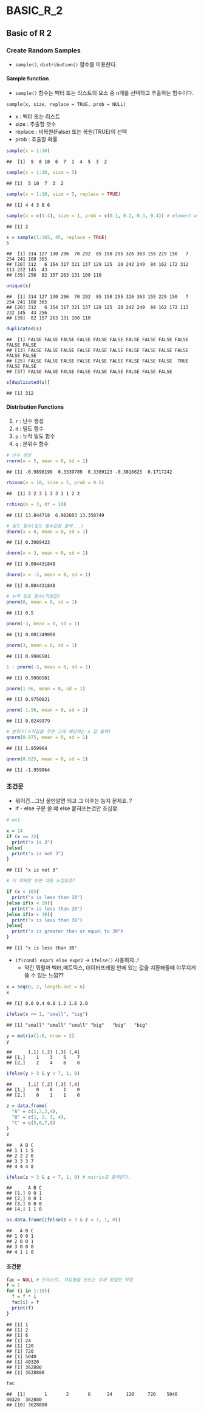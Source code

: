 BASIC_R_2
================

## Basic of R 2

### Create Random Samples

- `sample()`, `distribution()` 함수를 이용한다.

#### Sample function

- `sample()` 함수는 벡터 또는 리스트의 요소 중 n개를 선택하고 추출하는
  함수이다.

<!-- -->

    sample(x, size, replace = TRUE, prob = NULL)

- x : 벡터 또는 리스트
- size : 추출할 갯수
- replace : 비복원(False) 또는 복원(TRUE)의 선택
- prob : 추출할 확률

``` r
sample(x = 1:10)
```

    ##  [1]  9  8 10  6  7  1  4  5  3  2

``` r
sample(x = 1:10, size = 5)
```

    ## [1]  5 10  7  3  2

``` r
sample(x = 1:10, size = 5, replace = TRUE)
```

    ## [1] 4 4 3 8 6

``` r
sample(x = c(1:4), size = 1, prob = c(0.1, 0.2, 0.3, 0.4)) # element wise하게 각 숫자에 확률 부여
```

    ## [1] 2

``` r
s = sample(1:365, 45, replace = TRUE)
s
```

    ##  [1] 314 127 130 296  70 292  85 158 255 326 363 155 229 150   7 254 241 108 365
    ## [20] 312   6 154 317 321 137 129 125  20 242 249  84 162 172 312 113 222 145  43
    ## [39] 256  82 157 263 131 100 110

``` r
unique(s)
```

    ##  [1] 314 127 130 296  70 292  85 158 255 326 363 155 229 150   7 254 241 108 365
    ## [20] 312   6 154 317 321 137 129 125  20 242 249  84 162 172 113 222 145  43 256
    ## [39]  82 157 263 131 100 110

``` r
duplicated(s)
```

    ##  [1] FALSE FALSE FALSE FALSE FALSE FALSE FALSE FALSE FALSE FALSE FALSE FALSE
    ## [13] FALSE FALSE FALSE FALSE FALSE FALSE FALSE FALSE FALSE FALSE FALSE FALSE
    ## [25] FALSE FALSE FALSE FALSE FALSE FALSE FALSE FALSE FALSE  TRUE FALSE FALSE
    ## [37] FALSE FALSE FALSE FALSE FALSE FALSE FALSE FALSE FALSE

``` r
s[duplicated(s)]
```

    ## [1] 312

#### Distribution Functions

1.  `r` : 난수 생성
2.  `d` : 밀도 함수
3.  `p` : 누적 밀도 함수
4.  `q` : 분위수 함수

``` r
# 난수 생성
rnorm(n = 5, mean = 0, sd = 1)
```

    ## [1] -0.9898199  0.3339789  0.3309123 -0.3816625  0.1717242

``` r
rbinom(n = 10, size = 5, prob = 0.5)
```

    ##  [1] 3 2 3 1 3 3 1 1 2 2

``` r
rchisq(n = 3, df = 10)
```

    ## [1] 13.844718  6.982603 13.358749

``` r
# 밀도 함수(밀도 함수값을 출력...)
dnorm(x = 0, mean = 0, sd = 1)
```

    ## [1] 0.3989423

``` r
dnorm(x = 3, mean = 0, sd = 1)
```

    ## [1] 0.004431848

``` r
dnorm(x = -3, mean = 0, sd = 1)
```

    ## [1] 0.004431848

``` r
# 누적 밀도 함수(적분값)
pnorm(0, mean = 0, sd = 1)
```

    ## [1] 0.5

``` r
pnorm(-3, mean = 0, sd = 1)
```

    ## [1] 0.001349898

``` r
pnorm(3, mean = 0, sd = 1)
```

    ## [1] 0.9986501

``` r
1 - pnorm(-3, mean = 0, sd = 1)
```

    ## [1] 0.9986501

``` r
pnorm(1.96, mean = 0, sd = 1)
```

    ## [1] 0.9750021

``` r
pnorm(-1.96, mean = 0, sd = 1)
```

    ## [1] 0.0249979

``` r
# 분위수(누적값을 주면 그에 해당하는 x 값 출력)
qnorm(0.975, mean = 0, sd = 1)
```

    ## [1] 1.959964

``` r
qnorm(0.025, mean = 0, sd = 1)
```

    ## [1] -1.959964

### 조건문

- 뭐이건…그냥 꼴만알면 되고 그 이후는 능지 문제죠..?
- if - else 구문 쓸 떄 else 붙혀쓰는것만 조심핮.

``` r
# ex1

x = 24
if (x == 3){
  print("x is 3")
}else{
  print("x is not 3")
}
```

    ## [1] "x is not 3"

``` r
# 이 예제만 보면 대충 느낌오쥬?

if (x < 10){
  print("x is less than 10")
}else if(x < 20){
  print("x is less than 20")
}else if(x < 30){
  print("x is less than 30")
}else{
  print("x is greater than or equal to 30")
}
```

    ## [1] "x is less than 30"

- `if(cond) expr1 else expr2` -\> `ifelse()` 사용하자..!
  - 약간 뭐랄까 벡터,메트릭스, 데이터프레임 안에 있는 값을 치환해줄때
    야무지게 쓸 수 있는 느낌??

``` r
x = seq(0, 2, length.out = 6)
x
```

    ## [1] 0.0 0.4 0.8 1.2 1.6 2.0

``` r
ifelse(x <= 1, "small", "big")
```

    ## [1] "small" "small" "small" "big"   "big"   "big"

``` r
y = matrix(1:8, nrow = 2)
y
```

    ##      [,1] [,2] [,3] [,4]
    ## [1,]    1    3    5    7
    ## [2,]    2    4    6    8

``` r
ifelse(y > 3 & y < 7, 1, 0)
```

    ##      [,1] [,2] [,3] [,4]
    ## [1,]    0    0    1    0
    ## [2,]    0    1    1    0

``` r
z = data.frame(
  "A" = c(1,2,3,4),
  "B" = c(1, 2, 3, 4),
  "C" = c(5,6,7,8)
)
z
```

    ##   A B C
    ## 1 1 1 5
    ## 2 2 2 6
    ## 3 3 3 7
    ## 4 4 4 8

``` r
ifelse(z > 3 & z < 7, 1, 0) # matrix로 출력된다.
```

    ##      A B C
    ## [1,] 0 0 1
    ## [2,] 0 0 1
    ## [3,] 0 0 0
    ## [4,] 1 1 0

``` r
as.data.frame(ifelse(z > 3 & z < 7, 1, 0))
```

    ##   A B C
    ## 1 0 0 1
    ## 2 0 0 1
    ## 3 0 0 0
    ## 4 1 1 0

#### 조건문

``` r
fac = NULL # 빈리스트, 자료형을 만드는 것과 동일한 작업
f = 1
for (i in 1:10){
  f = f * i
  fac[i] = f
  print(f)
}
```

    ## [1] 1
    ## [1] 2
    ## [1] 6
    ## [1] 24
    ## [1] 120
    ## [1] 720
    ## [1] 5040
    ## [1] 40320
    ## [1] 362880
    ## [1] 3628800

``` r
fac
```

    ##  [1]       1       2       6      24     120     720    5040   40320  362880
    ## [10] 3628800

